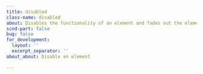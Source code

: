 ```yaml
---
title: disabled
class-name: disabled
about: Disables the functionality of an element and fades out the element.
scnd-part: false
bug: false
for_development:
  layout: ''
  excerpt_separator: ''
about_about: Disable an element

---
```

